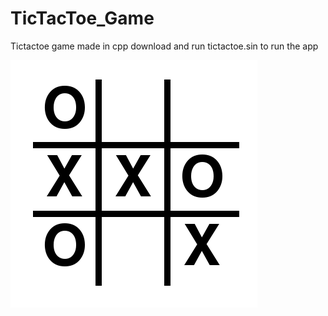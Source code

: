 # TicTacToe_Game
Tictactoe game made in cpp
download and run tictactoe.sin to run the app





![Alt text](pic/tictak.png)
